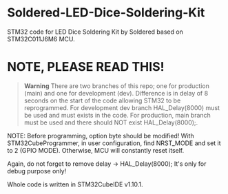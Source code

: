 # Soldered-LED-Dice-Soldering-Kit

STM32 code for LED Dice Soldering Kit by Soldered based on STM32C011J6M6 MCU.

# **NOTE, PLEASE READ THIS!**

> **Warning**
> There are two branches of this repo; one for production (main) and one for development (dev). Difference is in delay of 8 seconds on the start of the code allowing STM32 to be reprogrammed. For development dev branch HAL_Delay(8000) must be used and must exists in the code.
For production, main branch must be used and there should NOT exist HAL_Delay(8000);.

NOTE: Before programming, option byte should be modified! With STM32CubeProgrammer, in user configuration, find NRST_MODE and set it to 2 (GPIO MODE).
Otherwise, MCU will constantly reset itself.

Again, do not forget to remove delay -> HAL_Delay(8000); It's only for debug purpose only!

Whole code is written in STM32CubeIDE v1.10.1.

